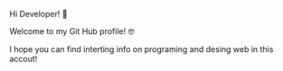 Hi Developer! 👋

Welcome to my Git Hub profile! 🤓

I hope you can find interting info on programing and desing web in this accout! 
